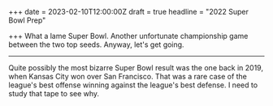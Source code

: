 +++
date = 2023-02-10T12:00:00Z
draft = true
headline = "2022 Super Bowl Prep"

+++
What a lame Super Bowl. Another unfortunate championship game between the two top seeds. Anyway, let's get going.

***

Quite possibly the most bizarre Super Bowl result was the one back in 2019, when Kansas City won over San Francisco. That was a rare case of the league's best offense winning against the league's best defense. I need to study that tape to see why.